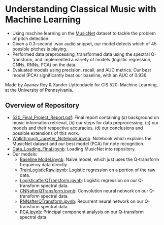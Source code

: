 # Understanding Classical Music with Machine Learning

* Using machine learning on the [MusicNet](https://paperswithcode.com/dataset/musicnet) dataset to tackle the problem of pitch detection. 
* Given a 0.3-second .wav audio snippet, our model detects which of 45 possible pitches is playing. 
* Performed data preprocessing, transformed data using the spectral Q-transform, and implemented a variety of models (logistic regression, CNNs, RNNs, PCA) on the data. 
* Evaluated models using precision, recall, and AUC metrics. Our best model (PCA)  significantly beat our baseline, with an AUC of 0.936.

Made by Ayanav Roy & Xander Uyttendaele for CIS 520: Machine Learning, at the University of Pennsylvania.

## Overview of Repository
* [520_Final_Project_Report.pdf](520_Final_Project_Report.pdf): Final report containing (a) background on music information retrieval, (b) our steps for data preprocessing, (c) our models and their respective accuracies, (d) our conclusions and possible extensions of this work. 
* [Walkthrough_Jupyter_Notebook.ipynb](Walkthrough_Jupyter_Notebook.ipynb): Notebook which explains the MusicNet dataset and our best model (PCA) for note recognition.
* [Data_Loading_Final.ipynb](<Data Loading Final.ipynb>): Loading MusicNet into repository.
* Our models:
  * [Baseline Model.ipynb](<Baseline Model.ipynb>): Naive model, which just uses the Q-transform frequency data directly. 
  * [TrainLogisticRaw.ipynb](TrainLogisticRaw.ipynb): Logistic regression on a portion of the raw data. 
  * [LogisticafterQTransform.ipynb](LogisticafterQTransform.ipynb): Logistic regression on our Q-transform spectral data. 
  * [CNNafterQTransform.ipynb](CNNafterQTransform.ipynb): Convolution neural network on our Q-transform spectral data.
  * [RNNafterQTransform.ipynb](RNNafterQTransform.ipynb): Recurrent neural network on our Q-transform spectral data.
  * [PCA.ipynb](PCA.ipynb): Principal component analysis on our Q-transform spectral data.